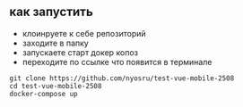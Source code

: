 ## как запустить

- клоинруете к себе репозиторий
- заходите в папку
- запускаете старт докер копоз
- переходите по ссылке что появится в терминале

```
git clone https://github.com/nyosru/test-vue-mobile-2508
сd test-vue-mobile-2508
docker-compose up
```